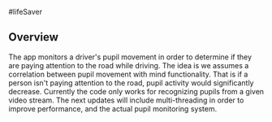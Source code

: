 #lifeSaver

Overview
--------
The app monitors a driver's pupil movement in order to determine if they are paying attention to the road while driving. The idea is we assumes a correlation between pupil movement with mind functionality. That is if a person isn't paying attention to the road, pupil activity would significantly decrease. Currently the code only works for recognizing pupils from a given video stream. The next updates will include multi-threading in order to improve performance, and the actual pupil monitoring system. 